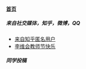 
#### [首页](?file=home-首页)

##### 来自社交媒体，知乎，微博，QQ
- [来自知乎匿名用户](?file=001-主流高通工程机介绍/01-高通888工程机 "鲁迅十分恶心")
- [李维会教师节快乐](?file=001-主流高通工程机介绍/02-高通865工程机 "李维会教师节快乐")
##### 同学投稿

